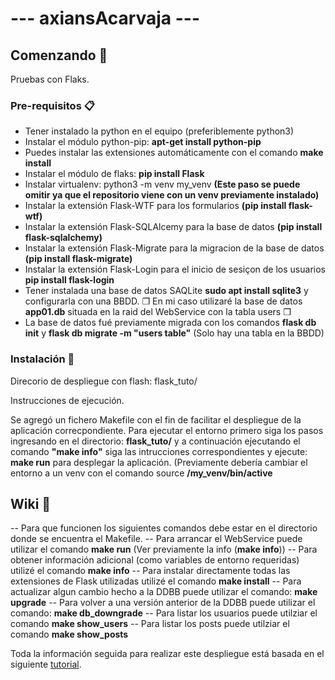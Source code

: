 # --- axiansAcarvaja ---

## Comenzando 🚀

Pruebas con Flaks.

### Pre-requisitos 📋
- Tener instalado la python en el equipo (preferiblemente python3)
- Instalar el módulo python-pip: **apt-get install python-pip**
- Puedes instalar las extensiones automáticamente con el comando **make install**
- Instalar el módulo de flaks: **pip install Flask**
- Instalar virtualenv: python3 -m venv my_venv **(Este paso se puede omitir ya que el repositorio viene con un venv previamente instalado)**
- Instalar la extensión Flask-WTF para los formularios **(pip install flask-wtf)**
- Instalar la extensión Flask-SQLAlcemy para la base de datos **(pip install flask-sqlalchemy)**
- Instalar la extensión Flask-Migrate para la migracion de la base de datos **(pip install flask-migrate)**
- Instalar la extensión Flask-Login para el inicio de sesiçon de los usuarios **pip install flask-login**
- Tener instalada una base de datos SAQLite **sudo apt install sqlite3** y configurarla con una BBDD.
❒ En mi caso utilizaré la base de datos **app01.db** situada en la raid del WebService con la tabla users ❒
- La base de datos fué previamente migrada con los comandos **flask db init** y **flask db migrate -m "users table"** (Solo hay una tabla en la BBDD)

### Instalación 🔧
Direcorio de despliegue con flash: flask_tuto/

Instrucciones de ejecución.

Se agregó un fichero Makefile con el fin de facilitar el despliegue de la aplicación correcpondiente.
Para ejecutar el entorno primero siga los pasos ingresando en el directorio: **flask_tuto/** y a continuación ejecutando el comando **"make info"** siga las intrucciones correspondientes y ejecute: **make run** para desplegar la aplicación. (Previamente debería cambiar el entorno a un venv con el comando source **/my_venv/bin/active**

## Wiki 📖

-- Para que funcionen los siguientes comandos debe estar en el directorio donde se encuentra el Makefile.
-- Para arrancar el WebService puede utilizar el comando **make run** (Ver previamente la info (**make info**))
-- Para obtener información adicional (como variables de entorno requeridas) utilizé el comando **make info**
-- Para instalar directamente todas las extensiones de Flask utilizadas utilizé el comando **make install**
-- Para actualizar algun cambio hecho a la DDBB puede utilizar el comando: **make upgrade**
-- Para volver a una versión anterior de la DDBB puede utilizar el comando: **make db_downgrade**
-- Para listar los usuarios puede utilziar el comando **make show_users**
-- Para listar los posts puede utilziar el comando **make show_posts**

Toda la información seguida para realizar este despliegue está basada en el siguiente [tutorial](https://blog.miguelgrinberg.com/post/the-flask-mega-tutorial-part-i-hello-world).
